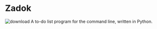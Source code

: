 # Zadok
![download](https://img.shields.io/github/downloads-pre/forgenst/zadok/v0.1-alpha/total)
A to-do list program for the command line, written in Python.
